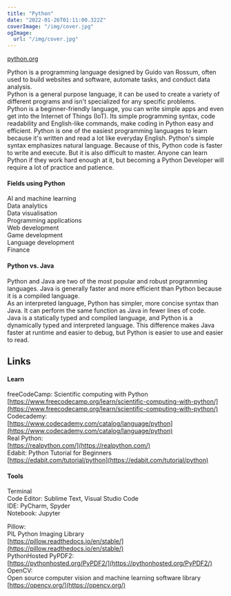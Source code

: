 ```yaml
---
title: "Python"
date: "2022-01-26T01:11:00.322Z"
coverImage: "/img/cover.jpg"
ogImage:
  url: "/img/cover.jpg"
---
```


[python.org](https://www.python.org/)

Python is a programming language designed by Guido van Rossum, often used to build websites and software, automate tasks, and conduct data analysis.  
Python is a general purpose language, it can be used to create a variety of different programs and isn't specialized for any specific problems.  
Python is a beginner-friendly language, you can write simple apps and even get into the Internet of Things (IoT). 
Its simple programming syntax, code readability and English-like commands, make coding in Python easy and efficient.
Python is one of the easiest programming languages to learn because it's written and read a lot like everyday English. Python's simple syntax emphasizes natural language. Because of this, Python code is faster to write and execute. But it is also difficult to master. Anyone can learn Python if they work hard enough at it, but becoming a Python Developer will require a lot of practice and patience.

#### Fields using Python

AI and machine learning  
Data analytics  
Data visualisation  
Programming applications  
Web development  
Game development  
Language development  
Finance  

#### Python vs. Java

Python and Java are two of the most popular and robust programming languages. Java is generally faster and more efficient than Python because it is a compiled language.  
As an interpreted language, Python has simpler, more concise syntax than Java. It can perform the same function as Java in fewer lines of code.  
Java is a statically typed and compiled language, and Python is a dynamically typed and interpreted language. This difference makes Java faster at runtime and easier to debug, but Python is easier to use and easier to read.

## Links  

#### Learn

freeCodeCamp: Scientific computing with Python   
[https://www.freecodecamp.org/learn/scientific-computing-with-python/](https://www.freecodecamp.org/learn/scientific-computing-with-python/)  
Codecademy:  
[https://www.codecademy.com/catalog/language/python](https://www.codecademy.com/catalog/language/python)  
Real Python:  
[https://realpython.com/](https://realpython.com/)  
Edabit: Python Tutorial for Beginners  
[https://edabit.com/tutorial/python](https://edabit.com/tutorial/python)    

#### Tools

Terminal  
Code Editor: Sublime Text, Visual Studio Code  
IDE: PyCharm, Spyder  
Notebook: Jupyter  


Pillow:  
PIL Python Imaging Library    
[https://pillow.readthedocs.io/en/stable/](https://pillow.readthedocs.io/en/stable/)  
PythonHosted PyPDF2:  
[https://pythonhosted.org/PyPDF2/](https://pythonhosted.org/PyPDF2/)  
OpenCV:  
Open source computer vision and machine learning software library  
[https://opencv.org/](https://opencv.org/)  
